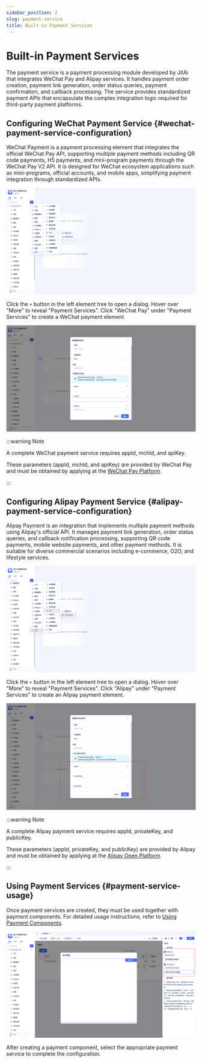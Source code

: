 ```yaml
---
sidebar_position: 2
slug: payment-service
title: Built-in Payment Services
---
```


# Built-in Payment Services
The payment service is a payment processing module developed by JitAi that integrates WeChat Pay and Alipay services. It handles payment order creation, payment link generation, order status queries, payment confirmation, and callback processing. The service provides standardized payment APIs that encapsulate the complex integration logic required for third-party payment platforms.

## Configuring WeChat Payment Service {#wechat-payment-service-configuration}
WeChat Payment is a payment processing element that integrates the official WeChat Pay API, supporting multiple payment methods including QR code payments, H5 payments, and mini-program payments through the WeChat Pay V2 API. It is designed for WeChat ecosystem applications such as mini-programs, official accounts, and mobile apps, simplifying payment integration through standardized APIs.

![Creating WeChat Payment Service](./img/2/pay_2025-08-28_14-31-11.png "Creating WeChat Payment Service")

Click the `+` button in the left element tree to open a dialog. Hover over "More" to reveal "Payment Services". Click "WeChat Pay" under "Payment Services" to create a WeChat payment element.

![Configuring WeChat Payment Service](./img/2/pay_2025-08-28_14-39-33.png "Configuring WeChat Payment Service")

:::warning Note

A complete WeChat payment service requires appId, mchId, and apiKey.

These parameters (appId, mchId, and apiKey) are provided by WeChat Pay and must be obtained by applying at the [WeChat Pay Platform](https://pay.weixin.qq.com).

:::

## Configuring Alipay Payment Service {#alipay-payment-service-configuration}
Alipay Payment is an integration that implements multiple payment methods using Alipay's official API. It manages payment link generation, order status queries, and callback notification processing, supporting QR code payments, mobile website payments, and other payment methods. It is suitable for diverse commercial scenarios including e-commerce, O2O, and lifestyle services.

![Creating Alipay Payment Service](./img/2/pay_2025-08-28_16-11-09.png "Creating Alipay Payment Service")

Click the `+` button in the left element tree to open a dialog. Hover over "More" to reveal "Payment Services". Click "Alipay" under "Payment Services" to create an Alipay payment element.

![Configuring Alipay Payment Service](./img/2/pay_2025-08-28_16-13-46.png "Configuring Alipay Payment Service")

:::warning Note

A complete Alipay payment service requires appId, privateKey, and publicKey.

These parameters (appId, privateKey, and publicKey) are provided by Alipay and must be obtained by applying at the [Alipay Open Platform](https://open.alipay.com/).

:::

## Using Payment Services {#payment-service-usage}
Once payment services are created, they must be used together with payment components. For detailed usage instructions, refer to [Using Payment Components](../using-functional-components-in-pages/payment-components).

![Using Payment Components](./img/2/pay_2025-08-28_16-34-49.png "Using Payment Components")

After creating a payment component, select the appropriate payment service to complete the configuration.
